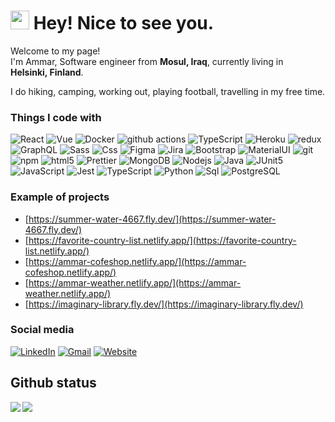 <h1><img src="https://emojis.slackmojis.com/emojis/images/1531849430/4246/blob-sunglasses.gif?1531849430" width="30"/> Hey! Nice to see you.</h1>

<p>Welcome to my page! </br> I'm Ammar, Software engineer from <b>Mosul, Iraq</b>, currently living in <img src="https://cdn-icons-png.flaticon.com/512/197/197585.png" width="13"/> <b>Helsinki, Finland</b>. </p>

I do hiking, camping, working out, playing football, travelling in my free time.


<h3>Things I code with</h3>
<p>
  <img alt="React" src="https://img.shields.io/badge/-React-45b8d8?style=flat-square&logo=react&logoColor=white" />
  <img alt="Vue" src="https://img.shields.io/badge/-Vue-495057?style=flat-square&logo=vue.js&logoColor=white" />
  <img alt="Docker" src="https://img.shields.io/badge/-Docker-46a2f1?style=flat-square&logo=docker&logoColor=white" />
  <img alt="github actions" src="https://img.shields.io/badge/-Github_Actions-2088FF?style=flat-square&logo=github-actions&logoColor=white" />
  <img alt="TypeScript" src="https://img.shields.io/badge/-TypeScript-007ACC?style=flat-square&logo=typescript&logoColor=white" />
  <img alt="Heroku" src="https://img.shields.io/badge/-Heroku-430098?style=flat-square&logo=heroku&logoColor=white" />
  <img alt="redux" src="https://img.shields.io/badge/-Redux-764ABC?style=flat-square&logo=redux&logoColor=white" />
  <img alt="GraphQL" src="https://img.shields.io/badge/-GraphQL-E10098?style=flat-square&logo=graphql&logoColor=white" />
  <img alt="Sass" src="https://img.shields.io/badge/-Sass-CC6699?style=flat-square&logo=sass&logoColor=white" />
  <img alt="Css" src="https://img.shields.io/badge/-Css-blue?style=flat-square&logo=css3&logoColor=white" />
  <img alt="Figma" src="https://img.shields.io/badge/-figma-1b263b?style=flat-square&logo=css3&logoColor=white" />
  <img alt="Jira" src="https://img.shields.io/badge/-Jira-1b263b?style=flat-square&logo=jira&logoColor=white" />
  <img alt="Bootstrap" src="https://img.shields.io/badge/-Bootstrap-8338ec?style=flat-square&logo=bootstrap&logoColor=white" />
  <img alt="MaterialUI" src="https://img.shields.io/badge/-MaterialUI-e9ecef?style=flat-square&logo=materialui&logoColor=white" />
  <img alt="git" src="https://img.shields.io/badge/-Git-F05032?style=flat-square&logo=git&logoColor=white" />
  <img alt="npm" src="https://img.shields.io/badge/-NPM-CB3837?style=flat-square&logo=npm&logoColor=white" />
  <img alt="html5" src="https://img.shields.io/badge/-HTML5-E34F26?style=flat-square&logo=html5&logoColor=white" />
  <img alt="Prettier" src="https://img.shields.io/badge/-Prettier-F7B93E?style=flat-square&logo=prettier&logoColor=white" />
  <img alt="MongoDB" src="https://img.shields.io/badge/-MongoDB-13aa52?style=flat-square&logo=mongodb&logoColor=white" />
  <img alt="Nodejs" src="https://img.shields.io/badge/-Nodejs-43853d?style=flat-square&logo=Node.js&logoColor=white" />
  <img alt="Java" src="https://img.shields.io/badge/-Java-blue?style=flat-square&logo=java&logoColor=white" />
  <img alt="JUnit5" src="https://img.shields.io/badge/-JUnit5-1b263b?style=flat-square&logo=junit5&logoColor=white" />
  <img alt="JavaScript" src="https://img.shields.io/badge/-Javascript-blue?logo=javascript&logoColor=white&style=flat-square" />
  <img alt="Jest" src="https://img.shields.io/badge/-Jest-CC6699?style=flat-square&logo=jest&logoColor=white" />
  <img alt="TypeScript" src="https://img.shields.io/badge/-Typescript-blue?logo=typescript&logoColor=white&style=flat-square" />
  <img alt="Python" src="https://img.shields.io/badge/-Python-yellow?logo=python&logoColor=white&style=flat-square" />
  <img alt="Sql" src="https://img.shields.io/badge/-MySQL-46a2f1?logo=mysql&logoColor=white&style=flat-square" />
  <img alt="PostgreSQL" src="https://img.shields.io/badge/-PostgreSQL-blue?logo=postgresql&logoColor=white&style=flat-square" />
</p>





### Example of projects
- [https://summer-water-4667.fly.dev/](https://summer-water-4667.fly.dev/)
- [https://favorite-country-list.netlify.app/](https://favorite-country-list.netlify.app/)
- [https://ammar-cofeshop.netlify.app/](https://ammar-cofeshop.netlify.app/)
- [https://ammar-weather.netlify.app/](https://ammar-weather.netlify.app/)
- [https://imaginary-library.fly.dev/](https://imaginary-library.fly.dev/)

### Social media
[![LinkedIn](https://img.shields.io/badge/LinkedIn-blue?style=for-the-badge&logo=linkedin)](https://fi.linkedin.com/in/ammar-daham/)
[![Gmail](https://img.shields.io/badge/Gmail-D14836?style=for-the-badge&logo=gmail&logoColor=white)](mailto:aljewaryammar@gmail.com)
[![Website](https://img.shields.io/badge/website-000000?style=for-the-badge&logo=About.me&logoColor=white)]()


## Github status
<img align="left" src="https://github-readme-stats.vercel.app/api?username=ammar-daham&show_icons=true&hide_border=true" />
<img src="https://github-readme-stats.vercel.app/api/top-langs/?username=ammar-daham&langs_count=5&hide=css,scss,html&hide_border=true" algin="center" />



